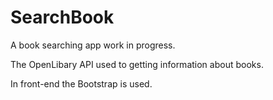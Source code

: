 # SearchBook
 
A book searching app work in progress.

The OpenLibary API used to getting information about books.

In front-end the Bootstrap is used.

